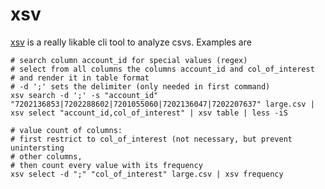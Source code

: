 # xsv

[xsv](https://github.com/BurntSushi/xsv) is a really likable cli tool to analyze csvs. Examples are

```shell
# search column account_id for special values (regex)
# select from all columns the columns account_id and col_of_interest
# and render it in table format
# -d ';' sets the delimiter (only needed in first command)
xsv search -d ';' -s "account_id" "7202136853|7202288602|7201055060|7202136047|7202207637" large.csv | xsv select "account_id,col_of_interest" | xsv table | less -iS
```

```shell
# value count of columns:
# first restrict to col_of_interest (not necessary, but prevent unintersting
# other columns,
# then count every value with its frequency
xsv select -d ";" "col_of_interest" large.csv | xsv frequency
```

